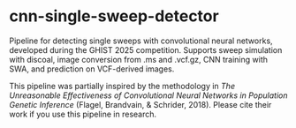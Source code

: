 # cnn-single-sweep-detector
Pipeline for detecting single sweeps with convolutional neural networks, developed during the GHIST 2025 competition. Supports sweep simulation with discoal, image conversion from .ms and .vcf.gz, CNN training with SWA, and prediction on VCF-derived images. 

This pipeline was partially inspired by the methodology in _The Unreasonable Effectiveness of Convolutional Neural Networks in Population Genetic Inference_ (Flagel, Brandvain, & Schrider, 2018). Please cite their work if you use this pipeline in research.
